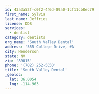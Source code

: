 ```yaml
---
id: 43a3a52f-c0f2-446d-89a0-1cf11cb8ec79
first_name: Sylvia
last_name: Jeffries
license: DDS
services:
  - dentist
category: dentists
org_name: 'South Valley Dental'
address: '555 College Drive, #A'
city: Henderson
state: NV
zip: '89015'
phone: '(702) 252-5050'
title: 'South Valley Dental'
_geoloc:
  lat: 36.0054
  lng: -114.963
---
```

